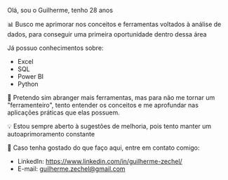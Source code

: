 Olá, sou o Guilherme, tenho 28 anos

📊 Busco me aprimorar nos conceitos e ferramentas voltados à análise de dados, para conseguir uma primeira oportunidade dentro dessa área

Já possuo conhecimentos sobre:
- Excel
- SQL
- Power BI
- Python

🔧 Pretendo sim abranger mais ferramentas, mas para não me tornar um "ferramenteiro", tento entender os conceitos e me aprofundar nas aplicações práticas que elas possuem.

💡 Estou sempre aberto à sugestões de melhoria, pois tento manter um autoaprimoramento constante

📧 Caso tenha gostado do que faço aqui, entre em contato comigo:
  - LinkedIn: https://www.linkedin.com/in/guilherme-zechel/
  - E-mail: guilherme.zechel@gmail.com

<!---
guizechel/guizechel is a ✨ special ✨ repository because its `README.md` (this file) appears on your GitHub profile.
You can click the Preview link to take a look at your changes.
--->
